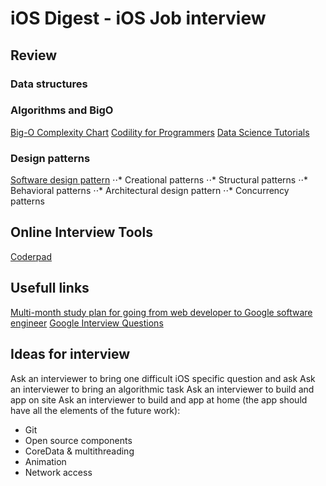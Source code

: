 iOS Digest - iOS Job interview
=======================

## Review
### Data structures

### Algorithms and BigO
[Big-O Complexity Chart](http://bigocheatsheet.com/)
[Codility for Programmers](https://codility.com/programmers/lessons/)
[Data Science Tutorials](https://www.topcoder.com/community/data-science/data-science-tutorials/)

### Design patterns
[Software design pattern](https://en.wikipedia.org/wiki/Software_design_pattern#Classification_and_list)
⋅⋅* Creational patterns
⋅⋅* Structural patterns
⋅⋅* Behavioral patterns 
⋅⋅* Architectural design pattern
⋅⋅* Concurrency patterns

## Online Interview Tools
[Coderpad](https://coderpad.io)

## Usefull links
[Multi-month study plan for going from web developer to Google software engineer](https://github.com/jwasham/google-interview-university)
[Google Interview Questions](https://gist.github.com/KWMalik/3734578)

## Ideas for interview
Ask an interviewer to bring one difficult iOS specific question and ask 
Ask an interviewer to bring an algorithmic task
Ask an interviewer to build and app on site 
Ask an interviewer to build and app at home (the app should have all the elements of the future work):
- Git
- Open source components
- CoreData & multithreading
- Animation
- Network access 
